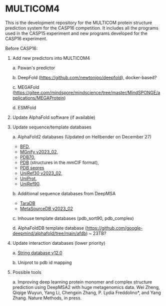 # MULTICOM4
This is the development repository for the MULTICOM protein structure prediction system for the CASP16 competition. It includes all the programs used in the CASP15 experiment and new programs developed for the CASP16 experiment. 

Before CASP16:

1. Add new predictors into MULTICOM4

     a. Pawan's predictor

     b. DeepFold (https://github.com/newtonjoo/deepfold), docker-based?

     c. MEGAFold (https://gitee.com/mindspore/mindscience/tree/master/MindSPONGE/applications/MEGAProtein)

     d. ESMFold
   
3. Update AlphaFold software (if available)
   
4. Update sequence/template databases

     a. AlphaFold2 databases (Updated on Hellbender on December 27)
   
     *   [BFD](https://bfd.mmseqs.com/),
     *   [MGnify v2023_02]([https://ftp.ebi.ac.uk/pub/databases/metagenomics/peptide_database/2023_02/),
     *   [PDB70](http://wwwuser.gwdg.de/~compbiol/data/hhsuite/databases/hhsuite_dbs/),
     *   [PDB](https://www.rcsb.org/) (structures in the mmCIF format),
     *   [PDB seqres](https://www.rcsb.org/)
     *   [UniRef30 v2023_02](https://gwdu111.gwdg.de/~compbiol/uniclust/2023_02/),
     *   [UniProt](https://www.uniprot.org/uniprot/),
     *   [UniRef90](https://www.uniprot.org/help/uniref).

     b. Additional sequence databases from DeepMSA
          
     *   [TaraDB](https://zenodo.org/records/3380712)
     *   [MetaSourceDB v2023_02](https://ftp.ebi.ac.uk/pub/databases/metagenomics/peptide_database/2023_02/)
   
     c. Inhouse template databases (pdb_sort90, pdb_complex)

     d. AlphaFoldDB template database (https://github.com/google-deepmind/alphafold/tree/main/afdb) ~ 23TB?
     
6. Update interaction databases (lower priority)

     a. [String database v12.0](https://string-db.org/cgi/download?sessionId=bZgGNwyipdWy)
 
     b. Uniprot to pdb id mapping

7. Possible tools

     a. Improving deep learning protein monomer and complex structure prediction using DeepMSA2 with huge metagenomics data.  Wei Zheng,  Qiqige Wuyun, Yang Li, Chengxin Zhang, P.  Lydia Freddolino*, and Yang Zhang. Nature Methods, in press.
